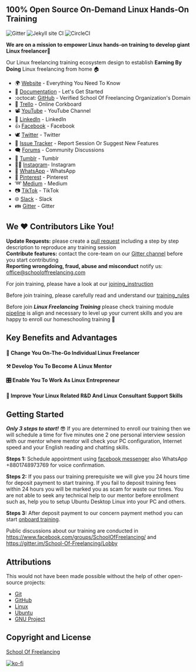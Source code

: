 ## 100% Open Source On-Demand Linux Hands-On Training
![Gitter](https://badges.gitter.im/School-Of-Freelancing/Lobby.svg)
![Jekyll site CI](https://github.com/SchoolOfFreelancing/BackOffice/workflows/Jekyll%20site%20CI/badge.svg?branch=master)
![CircleCI](https://circleci.com/gh/SchoolOfFreelancing/Back-Office/tree/main.svg?style=svg)

**We are on a mission to empower Linux hands-on training to develop giant Linux freelancer🐧** 

Our Linux freelancing training ecosystem design to establish **Earning By Doing** Linux freelancing from home 🏠

* 🌍 [Website](https://www.schooloffreelancing.com/) - Everything You Need To Know
* 📖 [Documentation](https://github.com/SchoolOfFreelancing/BackOffice/wiki) - Let's Get Started
* :octocat: [GitHub](https://github.com/SchoolOfFreelancing) - Verified School Of Freelancing Organization's Domain
* :rocket: [Trello](https://trello.com/b/RFo7GNdY/school-of-freelancing) - Online Corkboard
* :film_projector: [YouTube](https://www.youtube.com/channel/UCVPPcG_DnwE_L1YgiIGsSIA/sub_confirmation=1) - YouTube Channel  	
* :link: [LinkedIn](https://www.linkedin.com/company/school-of-freelancing) - LinkedIn
* 👍 [Facebook](https://www.facebook.com/SchoolOfFreelancing/) - Facebook
* 🕊 [Twitter](https://twitter.com/SchoolOfFreelan) - Twitter
* 🐞 [Issue Tracker](https://github.com/SchoolOfFreelancing/BackOffice/issues) - Report Session Or Suggest New Features
* 🗨 [Forums](https://www.facebook.com/groups/SchoolOfFreelancing/) - Community Discussions
* :stars: [Tumblr](https://www.tumblr.com/blog/schooloffreelancing) - Tumblr
* 🤳🏻 [Instagram](https://www.instagram.com/schooloffreelancing/)- Instagram
* :iphone: [WhatsApp](https://wa.me/8801748973769) - WhatsApp
* :pushpin: [Pinterest](https://www.pinterest.com/schooloffreelancing/) - Pinterest
* :loop: [Medium](https://medium.com/@schooloffreelancing) - Medium
* :camera: [TikTok](https://www.tiktok.com/@schooloffreelancing) - TikTok
* :globe_with_meridians: [Slack](https://schooloffreelancing.slack.com/) - Slack
* 👪 [Gitter](https://gitter.im/School-Of-Freelancing/Lobby) - Gitter

## We :heart: Contributors Like You!

**Update Requests:** please create a [pull request](https://github.com/SchoolOfFreelancing/BackOffice/pulls) including a step by step description to reproduce any training session  
**Contribute features:** contact the core-team on our [Gitter channel](https://gitter.im/School-Of-Freelancing/Lobby) before you start contributing   
**Reporting wrongdoing, fraud, abuse and misconduct** notify us: office@schooloffreelancing.com
  
For join training, please have a look at our [joining_instruction](https://docs.google.com/document/d/1ESFs4DZLt2xrtpGQFPynwps-2oZRZwF-5rv5EfqGANs/edit?usp=sharing)

Before join training, please carefully read and understand our [training_rules](https://docs.google.com/document/d/1UX8gTwFavlUjCqeD4lQ9r6LFY757v0ZbEj7rq3Nlek8/edit?usp=sharing)

Before join ***Linux Freelancing Training*** please check training module [pipeline](https://www.schooloffreelancing.com/Linux/) is align and necessary to level up your current skills and you are happy to enroll our homeschooling training 🏫

## Key Benefits and Advantages

#### 🐧 Change You On-The-Go Individual Linux Freelancer
#### ⚒ Develop You To Become A Linux Mentor
#### 🎛 Enable You To Work As Linux Entrepreneur
#### 🚀 Improve Your Linux Related R&D And Linux Consultant Support Skills


## Getting Started

_**Only 3 steps to start!**_ 😎
If you are determined to enroll our training then we will schedule a time for five minutes one 2 one personal interview session with our mentor where mentor will check your PC configuration, Internet speed and your English reading and chatting skills. 

**Steps 1:** Schedule appointment using [facebook messenger](https://www.facebook.com/SchoolOfFreelancing/) also WhatsApp +8801748973769 for voice  confirmation.

**Steps 2:** If you pass our training prerequisite we will give you 24 hours time for deposit payment to start training. If you fail to deposit training fees within 24 hours you will be marked you as scam for waste our times. You are not able to seek any technical help to our mentor before enrollment such as, help you to setup Ubuntu Desktop Linux into your PC and  others.  

**Steps 3:** After deposit payment to our concern payment method you can start [onboard training](https://trello.com/b/RFo7GNdY/school-of-freelancing). 

Public discussions about our training are conducted in https://www.facebook.com/groups/SchoolOfFreelancing/ and https://gitter.im/School-Of-Freelancing/Lobby

## Attributions
This would not have been made possible without the help of other open-source projects:
* [Git](https://github.com/git/git)
* [GitHub](https://github.com)
* [Linux](https://github.com/torvalds/linux)
* [Ubuntu](https://launchpad.net/ubuntu)
* [GNU Project](https://www.gnu.org/licenses/gpl-3.0.en.html)

## Copyright and License 
[School Of Freelancing](https://www.schooloffreelancing.com/) 


[![ko-fi](https://ko-fi.com/img/githubbutton_sm.svg)](https://ko-fi.com/L3L53CU1H)

  
